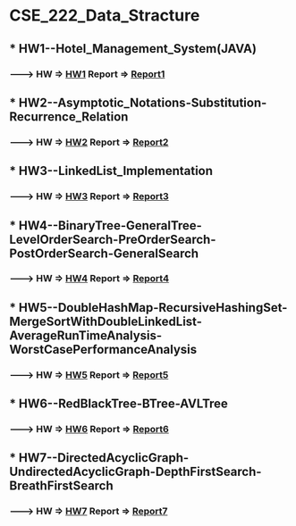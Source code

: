 # CSE_222_Data_Stracture
## * HW1--Hotel_Management_System(JAVA) 
### ---> HW => [HW1](../master/HW1--Hotel_Management_System(JAVA)/cse222-hw1.pdf)   Report => [Report1](../master/HW1--Hotel_Management_System(JAVA)/report.pdf)
## * HW2--Asymptotic_Notations-Substitution-Recurrence_Relation
### ---> HW => [HW2](../master/HW2--Asymptotic_Notations-Substitution-Recurrence_Relation/CSE222-HW2.pdf)  Report => [Report2](../master/HW2--Asymptotic_Notations-Substitution-Recurrence_Relation/HW2_Rapor.pdf)
## * HW3--LinkedList_Implementation
### ---> HW => [HW3](../master/HW3--LinkedList_Implementation/CSE222_HW3.pdf)   Report => [Report3](../master/HW3--LinkedList_Implementation/report.pdf)
## * HW4--BinaryTree-GeneralTree-LevelOrderSearch-PreOrderSearch-PostOrderSearch-GeneralSearch 
### ---> HW => [HW4](../master/HW4--BinaryTree-GeneralTree-LevelOrderSearch-PreOrderSearch-PostOrderSearch-GeneralSearch/CSE222_HW4.pdf)   Report => [Report4](../master/HW4--BinaryTree-GeneralTree-LevelOrderSearch-PreOrderSearch-PostOrderSearch-GeneralSearch/Report.pdf)
## * HW5--DoubleHashMap-RecursiveHashingSet-MergeSortWithDoubleLinkedList-AverageRunTimeAnalysis-WorstCasePerformanceAnalysis
### ---> HW => [HW5](../master/HW5--DoubleHashMap-RecursiveHashingSet-MergeSortWithDoubleLinkedList-AverageRunTimeAnalysis-WorstCasePerformanceAnalysis/cse222-hw5.pdf)   Report => [Report5](../master/HW5--DoubleHashMap-RecursiveHashingSet-MergeSortWithDoubleLinkedList-AverageRunTimeAnalysis-WorstCasePerformanceAnalysis/Report.pdf)
## * HW6--RedBlackTree-BTree-AVLTree
### ---> HW => [HW6](../master/HW6--RedBlackTree-BTree-AVLTree/hw6.pdf)   Report => [Report6](../master/HW6--RedBlackTree-BTree-AVLTree/Report.pdf)
## * HW7--DirectedAcyclicGraph-UndirectedAcyclicGraph-DepthFirstSearch-BreathFirstSearch 
### ---> HW => [HW7](../master/HW7--DirectedAcyclicGraph-UndirectedAcyclicGraph-DepthFirstSearch-BreathFirstSearch/HW07.pdf)   Report => [Report7](../master/HW7--DirectedAcyclicGraph-UndirectedAcyclicGraph-DepthFirstSearch-BreathFirstSearch/Report.pdf)
